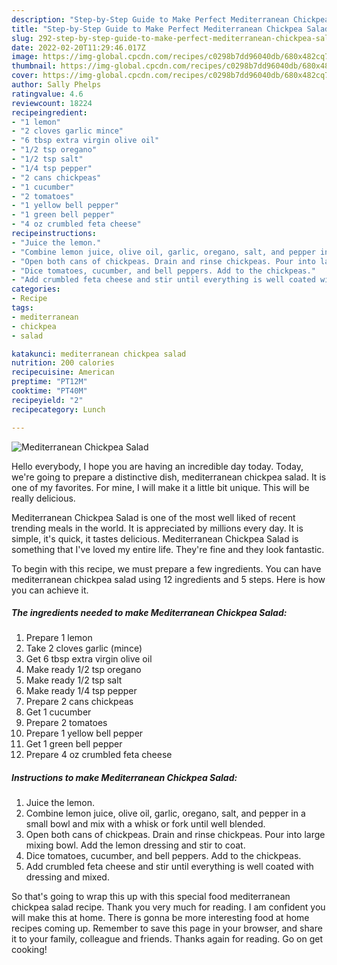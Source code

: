 ```yaml
---
description: "Step-by-Step Guide to Make Perfect Mediterranean Chickpea Salad"
title: "Step-by-Step Guide to Make Perfect Mediterranean Chickpea Salad"
slug: 292-step-by-step-guide-to-make-perfect-mediterranean-chickpea-salad
date: 2022-02-20T11:29:46.017Z
image: https://img-global.cpcdn.com/recipes/c0298b7dd96040db/680x482cq70/mediterranean-chickpea-salad-recipe-main-photo.jpg
thumbnail: https://img-global.cpcdn.com/recipes/c0298b7dd96040db/680x482cq70/mediterranean-chickpea-salad-recipe-main-photo.jpg
cover: https://img-global.cpcdn.com/recipes/c0298b7dd96040db/680x482cq70/mediterranean-chickpea-salad-recipe-main-photo.jpg
author: Sally Phelps
ratingvalue: 4.6
reviewcount: 18224
recipeingredient:
- "1 lemon"
- "2 cloves garlic mince"
- "6 tbsp extra virgin olive oil"
- "1/2 tsp oregano"
- "1/2 tsp salt"
- "1/4 tsp pepper"
- "2 cans chickpeas"
- "1 cucumber"
- "2 tomatoes"
- "1 yellow bell pepper"
- "1 green bell pepper"
- "4 oz crumbled feta cheese"
recipeinstructions:
- "Juice the lemon."
- "Combine lemon juice, olive oil, garlic, oregano, salt, and pepper in a small bowl and mix with a whisk or fork until well blended."
- "Open both cans of chickpeas. Drain and rinse chickpeas. Pour into large mixing bowl. Add the lemon dressing and stir to coat."
- "Dice tomatoes, cucumber, and bell peppers. Add to the chickpeas."
- "Add crumbled feta cheese and stir until everything is well coated with dressing and mixed."
categories:
- Recipe
tags:
- mediterranean
- chickpea
- salad

katakunci: mediterranean chickpea salad 
nutrition: 200 calories
recipecuisine: American
preptime: "PT12M"
cooktime: "PT40M"
recipeyield: "2"
recipecategory: Lunch

---
```



![Mediterranean Chickpea Salad](https://img-global.cpcdn.com/recipes/c0298b7dd96040db/680x482cq70/mediterranean-chickpea-salad-recipe-main-photo.jpg)

Hello everybody, I hope you are having an incredible day today. Today, we're going to prepare a distinctive dish, mediterranean chickpea salad. It is one of my favorites. For mine, I will make it a little bit unique. This will be really delicious.



Mediterranean Chickpea Salad is one of the most well liked of recent trending meals in the world. It is appreciated by millions every day. It is simple, it's quick, it tastes delicious. Mediterranean Chickpea Salad is something that I've loved my entire life. They're fine and they look fantastic.


To begin with this recipe, we must prepare a few ingredients. You can have mediterranean chickpea salad using 12 ingredients and 5 steps. Here is how you can achieve it.

<!--inarticleads1-->

##### The ingredients needed to make Mediterranean Chickpea Salad:

1. Prepare 1 lemon
1. Take 2 cloves garlic (mince)
1. Get 6 tbsp extra virgin olive oil
1. Make ready 1/2 tsp oregano
1. Make ready 1/2 tsp salt
1. Make ready 1/4 tsp pepper
1. Prepare 2 cans chickpeas
1. Get 1 cucumber
1. Prepare 2 tomatoes
1. Prepare 1 yellow bell pepper
1. Get 1 green bell pepper
1. Prepare 4 oz crumbled feta cheese




<!--inarticleads2-->

##### Instructions to make Mediterranean Chickpea Salad:

1. Juice the lemon.
1. Combine lemon juice, olive oil, garlic, oregano, salt, and pepper in a small bowl and mix with a whisk or fork until well blended.
1. Open both cans of chickpeas. Drain and rinse chickpeas. Pour into large mixing bowl. Add the lemon dressing and stir to coat.
1. Dice tomatoes, cucumber, and bell peppers. Add to the chickpeas.
1. Add crumbled feta cheese and stir until everything is well coated with dressing and mixed.




So that's going to wrap this up with this special food mediterranean chickpea salad recipe. Thank you very much for reading. I am confident you will make this at home. There is gonna be more interesting food at home recipes coming up. Remember to save this page in your browser, and share it to your family, colleague and friends. Thanks again for reading. Go on get cooking!
